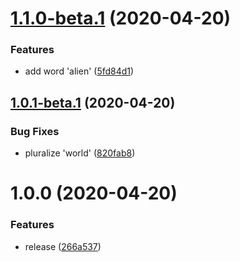 # [1.1.0-beta.1](https://github.com/harrysolovay/how-to-semantic-release/compare/v1.0.1-beta.1...v1.1.0-beta.1) (2020-04-20)


### Features

* add word 'alien' ([5fd84d1](https://github.com/harrysolovay/how-to-semantic-release/commit/5fd84d13463040fa28687c9510d6d146ce41492b))

## [1.0.1-beta.1](https://github.com/harrysolovay/how-to-semantic-release/compare/v1.0.0...v1.0.1-beta.1) (2020-04-20)


### Bug Fixes

* pluralize 'world' ([820fab8](https://github.com/harrysolovay/how-to-semantic-release/commit/820fab8f2ad4d9d67fcdf5ce2f14fdf72a8747b4))

# 1.0.0 (2020-04-20)


### Features

* release ([266a537](https://github.com/harrysolovay/how-to-semantic-release/commit/266a53723d6df942ea04835e2148d407a5e4db04))
